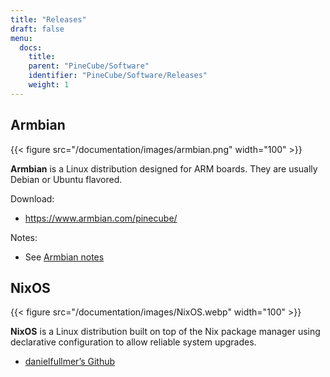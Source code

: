 ```yaml
---
title: "Releases"
draft: false
menu:
  docs:
    title:
    parent: "PineCube/Software"
    identifier: "PineCube/Software/Releases"
    weight: 1
---
```


## Armbian

{{< figure src="/documentation/images/armbian.png" width="100" >}}

**Armbian** is a Linux distribution designed for ARM boards. They are usually Debian or Ubuntu flavored.

Download:

* https://www.armbian.com/pinecube/

Notes:

* See [Armbian notes](/documentation/PineCube/Software/Armbian_notes)

## NixOS

{{< figure src="/documentation/images/NixOS.webp" width="100" >}}

**NixOS** is a Linux distribution built on top of the Nix package manager using declarative configuration to allow reliable system upgrades.

* [danielfullmer’s Github](https://github.com/danielfullmer/pinecube-nixos)

